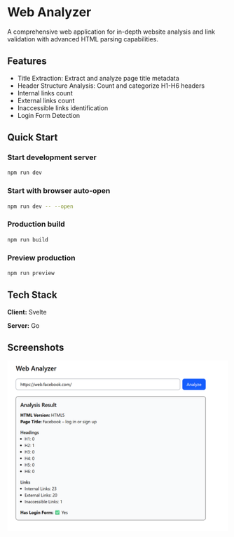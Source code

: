 # Web Analyzer

A comprehensive web application for in-depth website analysis and link validation with advanced HTML parsing capabilities.


## Features

- Title Extraction: Extract and analyze page title metadata
- Header Structure Analysis: Count and categorize H1-H6 headers
- Internal links count
- External links count
- Inaccessible links identification
- Login Form Detection

## Quick Start

### Start development server
```bash
npm run dev
```

### Start with browser auto-open
```bash
npm run dev -- --open
```

### Production build
```bash
npm run build
```

### Preview production
```bash
npm run preview
```

## Tech Stack

**Client:** Svelte 

**Server:** Go


## Screenshots


![App Screenshot](src/lib/assets/app_ss.png)

